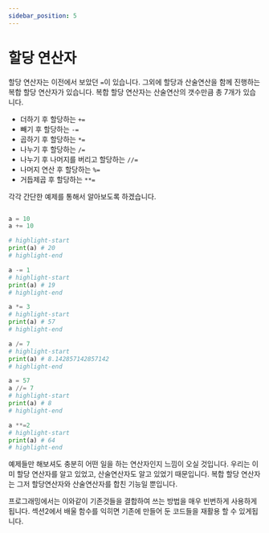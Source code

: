 ```yaml
---
sidebar_position: 5
---
```


# 할당 연산자

할당 연산자는 이전에서 보았던 `=`이 있습니다. 그외에 할당과 산술연산을 함께 진행하는 복합 할당 연산자가 있습니다. 복합 할당 연산자는 산술연산의 갯수만큼 총 7개가 있습니다.

- 더하기 후 할당하는 `+=`
- 빼기 후 할당하는 `-=`
- 곱하기 후 할당하는 `*=`
- 나누기 후 할당하는 `/=`
- 나누기 후 나머지를 버리고 할당하는 `//=`
- 나머지 연산 후 할당하는 `%=`
- 거듭제곱 후 할당하는 `**=`

각각 간단한 예제를 통해서 알아보도록 하겠습니다.

```python

a = 10
a += 10

# highlight-start
print(a) # 20
# highlight-end

a -= 1
# highlight-start
print(a) # 19
# highlight-end

a *= 3
# highlight-start
print(a) # 57
# highlight-end

a /= 7
# highlight-start
print(a) # 8.142857142857142
# highlight-end

a = 57
a //= 7
# highlight-start
print(a) # 8
# highlight-end

a **=2
# highlight-start
print(a) # 64
# highlight-end
```

예제들만 해보셔도 충분히 어떤 일을 하는 연산자인지 느낌이 오실 것입니다.
우리는 이미 할당 연산자를 알고 있었고, 산술연산자도 알고 있었기 때문입니다.
복합 할당 연산자는 그저 할당연산자와 산술연산자를 합친 기능일 뿐입니다.

프로그래밍에서는 이와같이 기존것들을 결합하여 쓰는 방법을 매우 빈번하게 사용하게 됩니다.
섹션2에서 배울 함수를 익히면 기존에 만들어 둔 코드들을 재활용 할 수 있게됩니다.
